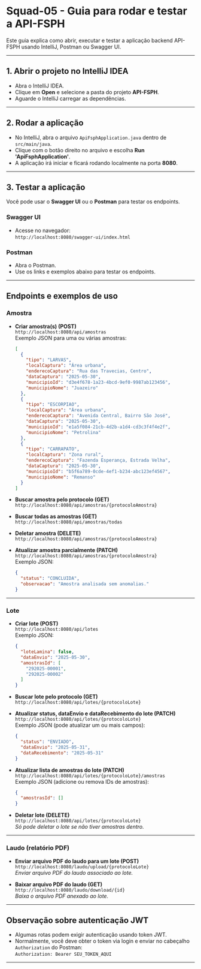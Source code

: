 # Squad-05 - Guia para rodar e testar a API-FSPH

Este guia explica como abrir, executar e testar a aplicação backend API-FSPH usando IntelliJ, Postman ou Swagger UI.

---

## 1. Abrir o projeto no IntelliJ IDEA

- Abra o IntelliJ IDEA.
- Clique em **Open** e selecione a pasta do projeto **API-FSPH**.
- Aguarde o IntelliJ carregar as dependências.

---

## 2. Rodar a aplicação

- No IntelliJ, abra o arquivo `ApiFsphApplication.java` dentro de `src/main/java`.
- Clique com o botão direito no arquivo e escolha **Run 'ApiFsphApplication'**.
- A aplicação irá iniciar e ficará rodando localmente na porta **8080**.

---

## 3. Testar a aplicação

Você pode usar o **Swagger UI** ou o **Postman** para testar os endpoints.

### Swagger UI

- Acesse no navegador:  
  `http://localhost:8080/swagger-ui/index.html`

### Postman

- Abra o Postman.
- Use os links e exemplos abaixo para testar os endpoints.

---

## Endpoints e exemplos de uso

### Amostra

- **Criar amostra(s) (POST)**  
  `http://localhost:8080/api/amostras`  
  Exemplo JSON para uma ou várias amostras:

  ```json
  [
    {
      "tipo": "LARVAS",
      "localCaptura": "Área urbana",
      "enderecoCaptura": "Rua das Travecias, Centro",
      "dataCaptura": "2025-05-30",
      "municipioId": "d3e4f678-1a23-4bcd-9ef0-9987ab123456",
      "municipioNome": "Juazeiro"
    },
    {
      "tipo": "ESCORPIAO",
      "localCaptura": "Área urbana",
      "enderecoCaptura": "Avenida Central, Bairro São José",
      "dataCaptura": "2025-05-30",
      "municipioId": "e1a5f084-21cb-4d2b-a1d4-cd3c3f4f4e2f",
      "municipioNome": "Petrolina"
    },
    {
      "tipo": "CARRAPATO",
      "localCaptura": "Zona rural",
      "enderecoCaptura": "Fazenda Esperança, Estrada Velha",
      "dataCaptura": "2025-05-30",
      "municipioId": "b5f6a789-0cde-4ef1-b234-abc123ef4567",
      "municipioNome": "Remanso"
    }
  ]
  ```

- **Buscar amostra pelo protocolo (GET)**  
  `http://localhost:8080/api/amostras/{protocoloAmostra}`

- **Buscar todas as amostras (GET)**  
  `http://localhost:8080/api/amostras/todas`

- **Deletar amostra (DELETE)**  
  `http://localhost:8080/api/amostras/{protocoloAmostra}`

- **Atualizar amostra parcialmente (PATCH)**  
  `http://localhost:8080/api/amostras/{protocoloAmostra}`  
  Exemplo JSON:

  ```json
  {
    "status": "CONCLUIDA",
    "observacao": "Amostra analisada sem anomalias."
  }
  ```

---

### Lote

- **Criar lote (POST)**  
  `http://localhost:8080/api/lotes`  
  Exemplo JSON:

  ```json
  {
    "loteLamina": false,
    "dataEnvio": "2025-05-30",
    "amostrasId": [
      "292025-00001",
      "292025-00002"
    ]
  }
  ```

- **Buscar lote pelo protocolo (GET)**  
  `http://localhost:8080/api/lotes/{protocoloLote}`

- **Atualizar status, dataEnvio e dataRecebimento do lote (PATCH)**  
  `http://localhost:8080/api/lotes/{protocoloLote}`  
  Exemplo JSON (pode atualizar um ou mais campos):

  ```json
  {
    "status": "ENVIADO",
    "dataEnvio": "2025-05-31",
    "dataRecebimento": "2025-05-31"
  }
  ```

- **Atualizar lista de amostras do lote (PATCH)**  
  `http://localhost:8080/api/lotes/{protocoloLote}/amostras`  
  Exemplo JSON (adicione ou remova IDs de amostras):

  ```json
  {
    "amostrasId": []
  }
  ```

- **Deletar lote (DELETE)**  
  `http://localhost:8080/api/lotes/{protocoloLote}`  
  *Só pode deletar o lote se não tiver amostras dentro.*

---

### Laudo (relatório PDF)

- **Enviar arquivo PDF do laudo para um lote (POST)**  
  `http://localhost:8080/laudo/upload/{protocoloLote}`  
  *Enviar arquivo PDF do laudo associado ao lote.*

- **Baixar arquivo PDF do laudo (GET)**  
  `http://localhost:8080/laudo/download/{id}`  
  *Baixa o arquivo PDF anexado ao lote.*

---

## Observação sobre autenticação JWT

- Algumas rotas podem exigir autenticação usando token JWT.
- Normalmente, você deve obter o token via login e enviar no cabeçalho `Authorization` do Postman:  
  `Authorization: Bearer SEU_TOKEN_AQUI`

---

